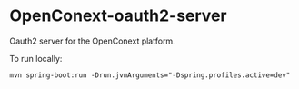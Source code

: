 # OpenConext-oauth2-server
Oauth2 server for the OpenConext platform.

To run locally:

`mvn spring-boot:run -Drun.jvmArguments="-Dspring.profiles.active=dev"`

